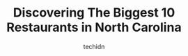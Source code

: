 ---
layout: ampstory
image: https://i0.wp.com/paketmu.com/wp-content/uploads/2023/06/grape-leaf-bistro-0-in-north-carolina-1686366038.jpeg?resize=640,853
author: techidn
featured: false
description: Explore the diverse Restaurant scene in North Carolina, home to an incredible selection of 10 establishments catering to every taste. Whether youre in search of iconic favorites or undiscov
title: Discovering The Biggest 10 Restaurants in North Carolina
cover:
   title: Discovering The Biggest 10 Restaurants in North Carolina
   subtitle: RICKPATE
   background: https://paketmu.com/wp-content/uploads/2023/06/grape-leaf-bistro-0-in-north-carolina-1686366038.jpeg

pages: 
 - layout: thirds
   top: <h1>#1 Sitti</h1>
   bottom: "<p>Delicious! This was our first time trying Sitti and it was really great quality food. We were not disappointed. The pita and olive oil were yummy; nice and warm. We also </p>"
   background: https://paketmu.com/wp-content/uploads/2023/06/grape-leaf-bistro-1-in-north-carolina-1686366039.jpeg
   backgroundblur: true
 - layout: thirds
   top: <h1>#2 Skylight Inn BBQ</h1>
   bottom: "<p>Classic whole hog Eastern NC BBQ. The pork was juicy, tender, flavorful and full of crispy skin rinds throughout. I loved the dense cornbread and simple yet delicious col</p>"
   background: https://paketmu.com/wp-content/uploads/2023/06/grape-leaf-bistro-2-in-north-carolina-1686366040.jpeg
   cta:
      link: https://paketmu.com/discovering-the-biggest-10-restaurants-in-north-carolina/
      text: Discovering The Biggest 10 Restaurants in North Carolina
 - layout: thirds
   top: <h1>#3 Mama Dips Kitchen</h1>
   bottom: "<p>Our party had - Appetizers- Fried veggie appetizers, which were hot and excellent; sweet potato biscuits, which were not hot/warm and were not baked/made, or, topped with </p>"
   background: https://paketmu.com/wp-content/uploads/2023/06/grape-leaf-bistro-3-in-north-carolina-1686366041.jpeg
   cta:
      link: https://paketmu.com/discovering-the-biggest-10-restaurants-in-north-carolina/
      text: Discovering The Biggest 10 Restaurants in North Carolina
 - layout: thirds
   top: <h1>#4 Ragazzis Italian Restaurant</h1>
   bottom: "<p>1514 US-70, Garner, NC 27529, United States</p>"
   background: https://images.unsplash.com/photo-1608501821300-4f99e58bba77?ixlib=rb-4.0.3&ixid=MnwxMjA3fDB8MHxwaG90by1wYWdlfHx8fGVufDB8fHx8&auto=format&fit=crop&w=640&h=853&q=80
   cta:
      link: https://paketmu.com/discovering-the-biggest-10-restaurants-in-north-carolina/
      text: Discovering The Biggest 10 Restaurants in North Carolina
 - layout: thirds
   top: <h1>#5 Chapmans Food and Spirits</h1>
   bottom: "<p>157 E New Hampshire Ave, Southern Pines, NC 28387, United States</p>"
   background: https://images.unsplash.com/photo-1552083974-186346191183?ixlib=rb-4.0.3&ixid=MnwxMjA3fDB8MHxwaG90by1wYWdlfHx8fGVufDB8fHx8&auto=format&fit=crop&w=640&h=853&q=80
   cta:
      link: https://paketmu.com/discovering-the-biggest-10-restaurants-in-north-carolina/
      text: Discovering The Biggest 10 Restaurants in North Carolina
 - layout: thirds
   top: <h1>#6 Magnolia 23</h1>
   bottom: "<p>23 S Fayetteville St, Asheboro, NC 27203, United States</p>"
   background: https://images.unsplash.com/photo-1632260260864-caf7fde5ec36?ixlib=rb-4.0.3&ixid=MnwxMjA3fDB8MHxwaG90by1wYWdlfHx8fGVufDB8fHx8&auto=format&fit=crop&w=640&h=853&q=80
   cta:
      link: https://paketmu.com/discovering-the-biggest-10-restaurants-in-north-carolina/
      text: Discovering The Biggest 10 Restaurants in North Carolina
 - layout: thirds
   top: <h1>#7 NC Coast Grill & Bar</h1>
   bottom: "<p>1184 Duck Rd, Duck, NC 27949, United States</p>"
   background: https://images.unsplash.com/photo-1489694553447-4c9339da310d?ixlib=rb-4.0.3&ixid=MnwxMjA3fDB8MHxwaG90by1wYWdlfHx8fGVufDB8fHx8&auto=format&fit=crop&w=640&h=853&q=80
   cta:
      link: https://paketmu.com/discovering-the-biggest-10-restaurants-in-north-carolina/
      text: Discovering The Biggest 10 Restaurants in North Carolina
 - layout: thirds
   middle: Continue reading...
   background: https://images.unsplash.com/photo-1595364397663-fca4f075d796?ixlib=rb-4.0.3&ixid=MnwxMjA3fDB8MHxwaG90by1wYWdlfHx8fGVufDB8fHx8&auto=format&fit=crop&w=640&h=853&q=80
   cta:
      link: https://paketmu.com/discovering-the-biggest-10-restaurants-in-north-carolina/
      text: Discovering The Biggest 10 Restaurants in North Carolina
      
---
